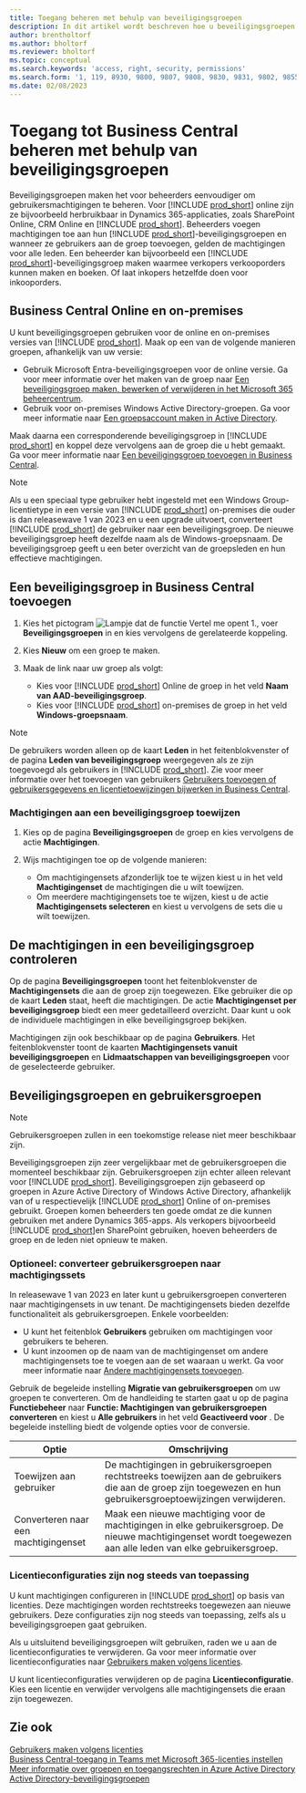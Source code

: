 ```yaml
---
title: Toegang beheren met behulp van beveiligingsgroepen
description: In dit artikel wordt beschreven hoe u beveiligingsgroepen gebruikt om gebruikersmachtigingen te definiëren.
author: brentholtorf
ms.author: bholtorf
ms.reviewer: bholtorf
ms.topic: conceptual
ms.search.keywords: 'access, right, security, permissions'
ms.search.form: '1, 119, 8930, 9800, 9807, 9808, 9830, 9831, 9802, 9855, 9862'
ms.date: 02/08/2023
---
```


# <a name="control-access-to-business-central-using-security-groups"></a>Toegang tot Business Central beheren met behulp van beveiligingsgroepen

Beveiligingsgroepen maken het voor beheerders eenvoudiger om gebruikersmachtigingen te beheren. Voor [!INCLUDE [prod_short](includes/prod_short.md)] online zijn ze bijvoorbeeld herbruikbaar in Dynamics 365-applicaties, zoals SharePoint Online, CRM Online en [!INCLUDE [prod_short](includes/prod_short.md)]. Beheerders voegen machtigingen toe aan hun [!INCLUDE [prod_short](includes/prod_short.md)]-beveiligingsgroepen en wanneer ze gebruikers aan de groep toevoegen, gelden de machtigingen voor alle leden. Een beheerder kan bijvoorbeeld een [!INCLUDE [prod_short](includes/prod_short.md)]-beveiligingsgroep maken waarmee verkopers verkooporders kunnen maken en boeken. Of laat inkopers hetzelfde doen voor inkooporders.

## <a name="business-central-online-and-on-premises"></a>Business Central Online en on-premises

U kunt beveiligingsgroepen gebruiken voor de online en on-premises versies van [!INCLUDE [prod_short](includes/prod_short.md)]. Maak op een van de volgende manieren groepen, afhankelijk van uw versie:

* Gebruik Microsoft Entra-beveiligingsgroepen voor de online versie. Ga voor meer informatie over het maken van de groep naar [Een beveiligingsgroep maken, bewerken of verwijderen in het Microsoft 365 beheercentrum](/microsoft-365/admin/email/create-edit-or-delete-a-security-group).
* Gebruik voor on-premises Windows Active Directory-groepen. Ga voor meer informatie naar [Een groepsaccount maken in Active Directory](/windows/security/operating-system-security/network-security/windows-firewall/create-a-group-account-in-active-directory).

Maak daarna een corresponderende beveiligingsgroep in [!INCLUDE [prod_short](includes/prod_short.md)] en koppel deze vervolgens aan de groep die u hebt gemaakt. Ga voor meer informatie naar [Een beveiligingsgroep toevoegen in Business Central](#add-a-security-group-in-business-central).

> [!NOTE]
> Als u een speciaal type gebruiker hebt ingesteld met een Windows Group-licentietype in een versie van [!INCLUDE [prod_short](includes/prod_short.md)] on-premises die ouder is dan releasewave 1 van 2023 en u een upgrade uitvoert, converteert [!INCLUDE [prod_short](includes/prod_short.md)] de gebruiker naar een beveiligingsgroep. De nieuwe beveiligingsgroep heeft dezelfde naam als de Windows-groepsnaam. De beveiligingsgroep geeft u een beter overzicht van de groepsleden en hun effectieve machtigingen.

## <a name="add-a-security-group-in-business-central"></a>Een beveiligingsgroep in Business Central toevoegen

1. Kies het pictogram ![Lampje dat de functie Vertel me opent 1.](media/ui-search/search_small.png "Vertel me wat u wilt doen"), voer **Beveiligingsgroepen** in en kies vervolgens de gerelateerde koppeling.
1. Kies **Nieuw** om een groep te maken.
1. Maak de link naar uw groep als volgt:

    * Kies voor [!INCLUDE [prod_short](includes/prod_short.md)] Online de groep in het veld **Naam van AAD-beveiligingsgroep**.
    * Kies voor [!INCLUDE [prod_short](includes/prod_short.md)] on-premises de groep in het veld **Windows-groepsnaam**.

> [!NOTE]
> De gebruikers worden alleen op de kaart **Leden** in het feitenblokvenster of de pagina **Leden van beveiligingsgroep** weergegeven als ze zijn toegevoegd als gebruikers in [!INCLUDE [prod_short](includes/prod_short.md)]. Zie voor meer informatie over het toevoegen van gebruikers [Gebruikers toevoegen of gebruikersgegevens en licentietoewijzingen bijwerken in Business Central](ui-how-users-permissions.md#adduser).  

### <a name="assign-permissions-to-a-security-group"></a>Machtigingen aan een beveiligingsgroep toewijzen

1. Kies op de pagina **Beveiligingsgroepen** de groep en kies vervolgens de actie **Machtigingen**.
1. Wijs machtigingen toe op de volgende manieren:

    * Om machtigingensets afzonderlijk toe te wijzen kiest u in het veld **Machtigingenset** de machtigingen die u wilt toewijzen.
    * Om meerdere machtigingensets toe te wijzen, kiest u de actie **Machtigingensets selecteren** en kiest u vervolgens de sets die u wilt toewijzen.

## <a name="review-the-permissions-in-a-security-group"></a>De machtigingen in een beveiligingsgroep controleren

Op de pagina **Beveiligingsgroepen** toont het feitenblokvenster de **Machtigingensets** die aan de groep zijn toegewezen. Elke gebruiker die op de kaart **Leden** staat, heeft die machtigingen. De actie **Machtigingenset per beveiligingsgroep** biedt een meer gedetailleerd overzicht. Daar kunt u ook de individuele machtigingen in elke beveiligingsgroep bekijken.

Machtigingen zijn ook beschikbaar op de pagina **Gebruikers**. Het feitenblokvenster toont de kaarten **Machtigingensets vanuit beveiligingsgroepen** en **Lidmaatschappen van beveiligingsgroepen** voor de geselecteerde gebruiker.

## <a name="security-groups-and-user-groups"></a>Beveiligingsgroepen en gebruikersgroepen

> [!NOTE]
> Gebruikersgroepen zullen in een toekomstige release niet meer beschikbaar zijn.

Beveiligingsgroepen zijn zeer vergelijkbaar met de gebruikersgroepen die momenteel beschikbaar zijn. Gebruikersgroepen zijn echter alleen relevant voor [!INCLUDE [prod_short](includes/prod_short.md)]. Beveiligingsgroepen zijn gebaseerd op groepen in Azure Active Directory of Windows Active Directory, afhankelijk van of u respectievelijk [!INCLUDE [prod_short](includes/prod_short.md)] Online of on-premises gebruikt. Groepen komen beheerders ten goede omdat ze die kunnen gebruiken met andere Dynamics 365-apps. Als verkopers bijvoorbeeld [!INCLUDE [prod_short](includes/prod_short.md)]en SharePoint gebruiken, hoeven beheerders de groep en de leden niet opnieuw te maken.

### <a name="optional-convert-user-groups-to-permission-sets"></a>Optioneel: converteer gebruikersgroepen naar machtigingssets

In releasewave 1 van 2023 en later kunt u gebruikersgroepen converteren naar machtigingensets in uw tenant. De machtigingensets bieden dezelfde functionaliteit als gebruikersgroepen. Enkele voorbeelden:

* U kunt het feitenblok **Gebruikers** gebruiken om machtigingen voor gebruikers te beheren.
* U kunt inzoomen op de naam van de machtigingenset om andere machtigingensets toe te voegen aan de set waaraan u werkt. Ga voor meer informatie naar [Andere machtigingensets toevoegen](ui-define-granular-permissions.md#to-add-other-permission-sets).

Gebruik de begeleide instelling **Migratie van gebruikersgroepen** om uw groepen te converteren. Om de handleiding te starten gaat u op de pagina **Functiebeheer** naar **Functie: Machtigingen van gebruikersgroepen converteren** en kiest u **Alle gebruikers** in het veld **Geactiveerd voor** . De begeleide instelling biedt de volgende opties voor de conversie.

|Optie  |Omschrijving  |
|---------|---------|
|Toewijzen aan gebruiker     | De machtigingen in gebruikersgroepen rechtstreeks toewijzen aan de gebruikers die aan de groep zijn toegewezen en hun gebruikersgroeptoewijzingen verwijderen.        |
|Converteren naar een machtigingenset     | Maak een nieuwe machtiging voor de machtigingen in elke gebruikersgroep. De nieuwe machtigingenset wordt toegewezen aan alle leden van elke gebruikersgroep.          |

### <a name="license-configurations-still-apply"></a>Licentieconfiguraties zijn nog steeds van toepassing

U kunt machtigingen configureren in [!INCLUDE [prod_short](includes/prod_short.md)] op basis van licenties. Deze machtigingen worden rechtstreeks toegewezen aan nieuwe gebruikers. Deze configuraties zijn nog steeds van toepassing, zelfs als u beveiligingsgroepen gaat gebruiken.

Als u uitsluitend beveiligingsgroepen wilt gebruiken, raden we u aan de licentieconfiguraties te verwijderen. Ga voor meer informatie over licentieconfiguraties naar [Gebruikers maken volgens licenties](ui-how-users-permissions.md).

U kunt licentieconfiguraties verwijderen op de pagina **Licentieconfiguratie**. Kies een licentie en verwijder vervolgens alle machtigingensets die eraan zijn toegewezen.

## <a name="see-also"></a>Zie ook

[Gebruikers maken volgens licenties](ui-how-users-permissions.md)  
[Business Central-toegang in Teams met Microsoft 365-licenties instellen](admin-access-with-m365-license-setup.md)  
[Meer informatie over groepen en toegangsrechten in Azure Active Directory](/azure/active-directory/fundamentals/concept-learn-about-groups)  
[Active Directory-beveiligingsgroepen](/windows-server/identity/ad-ds/manage/understand-security-groups)  
